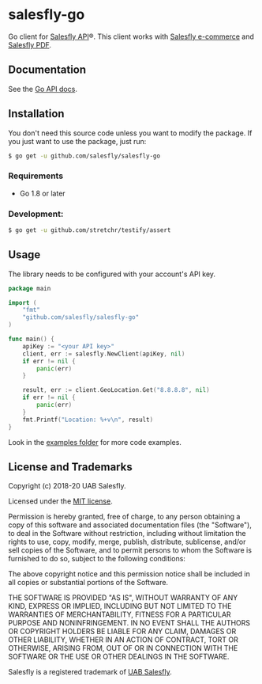 # salesfly-go

<!-- [![Build Status](https://travis-ci.org/salesfly/salesfly-go.svg?branch=master)](https://travis-ci.org/salesfly/salesfly-go) -->

<!-- [![codecov](https://codecov.io/gh/salesfly/salesfly-go/branch/master/graph/badge.svg)](https://codecov.io/gh/salesfly/salesfly-go) -->

Go client for [Salesfly API](https://salesfly.com)&reg;. This client works with [Salesfly e-commerce](https://salesfly.com) and [Salesfly PDF](https://salesflypdf.com).

## Documentation

See the [Go API docs](https://docs.salesfly.com/go/).

## Installation

You don't need this source code unless you want to modify the package. If you just
want to use the package, just run:

```bash
$ go get -u github.com/salesfly/salesfly-go
```

### Requirements

- Go 1.8 or later

### Development:

```bash
$ go get -u github.com/stretchr/testify/assert
```

## Usage

The library needs to be configured with your account's API key.

```go
package main

import (
    "fmt"
    "github.com/salesfly/salesfly-go"
)

func main() {
    apiKey := "<your API key>"
    client, err := salesfly.NewClient(apiKey, nil)
    if err != nil {
        panic(err)
    }

    result, err := client.GeoLocation.Get("8.8.8.8", nil)
    if err != nil {
        panic(err)
    }
    fmt.Printf("Location: %+v\n", result)
}
```

Look in the [examples folder](./examples) for more code examples.

## License and Trademarks

Copyright (c) 2018-20 UAB Salesfly.

Licensed under the [MIT license](https://en.wikipedia.org/wiki/MIT_License).

Permission is hereby granted, free of charge, to any person obtaining a copy
of this software and associated documentation files (the "Software"), to deal
in the Software without restriction, including without limitation the rights
to use, copy, modify, merge, publish, distribute, sublicense, and/or sell
copies of the Software, and to permit persons to whom the Software is
furnished to do so, subject to the following conditions:

The above copyright notice and this permission notice shall be included in all
copies or substantial portions of the Software.

THE SOFTWARE IS PROVIDED "AS IS", WITHOUT WARRANTY OF ANY KIND, EXPRESS OR
IMPLIED, INCLUDING BUT NOT LIMITED TO THE WARRANTIES OF MERCHANTABILITY,
FITNESS FOR A PARTICULAR PURPOSE AND NONINFRINGEMENT. IN NO EVENT SHALL THE
AUTHORS OR COPYRIGHT HOLDERS BE LIABLE FOR ANY CLAIM, DAMAGES OR OTHER
LIABILITY, WHETHER IN AN ACTION OF CONTRACT, TORT OR OTHERWISE, ARISING FROM,
OUT OF OR IN CONNECTION WITH THE SOFTWARE OR THE USE OR OTHER DEALINGS IN THE
SOFTWARE.

Salesfly is a registered trademark of [UAB Salesfly](https://www.salesfly.com).
